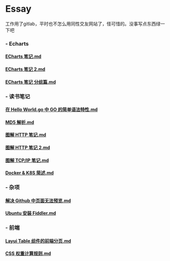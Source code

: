 # Essay
工作用了gitlab，平时也不怎么用同性交友网站了，怪可惜的。没事写点东西绿一下吧

### - Echarts

#### 	[ECharts 笔记.md](https://github.com/dixinL/Essay/blob/master/ECharts%20%E7%AC%94%E8%AE%B0.md)

#### 	[ECharts 笔记 2.md](https://github.com/dixinL/Essay/blob/master/ECharts%20%E7%AC%94%E8%AE%B0%202.md)

#### 	[ECharts 笔记 分组篇.md](https://github.com/dixinL/Essay/blob/master/ECharts%20%E7%AC%94%E8%AE%B0%20%E5%88%86%E7%BB%84%E7%AF%87.md)

### - 读书笔记

#### 	[在 Hello World.go 中 GO 的简单语法特性.md](https://github.com/dixinL/Essay/blob/master/%E5%9C%A8%20Hello%20World.go%20%E4%B8%AD%20GO%20%E7%9A%84%E7%AE%80%E5%8D%95%E8%AF%AD%E6%B3%95%E7%89%B9%E6%80%A7.md)

#### 	[MD5 解析.md](https://github.com/dixinL/Essay/blob/master/MD5%E8%A7%A3%E6%9E%90.md)

#### 	[图解 HTTP 笔记.md](https://github.com/dixinL/Essay/blob/master/%E5%9B%BE%E8%A7%A3HTTP%E7%AC%94%E8%AE%B0.md)

#### 	[图解 HTTP 笔记 2.md](https://github.com/dixinL/Essay/blob/master/%E5%9B%BE%E8%A7%A3HTTP%E7%AC%94%E8%AE%B0%202.md)

#### 	[图解 TCP/IP 笔记.md](https://github.com/dixinL/Essay/blob/master/%E5%9B%BE%E8%A7%A3%20TCPIP%20%E7%AC%94%E8%AE%B0.md)

#### 	[Docker & K8S 简述.md](https://github.com/dixinL/Essay/blob/master/Docker%26K8S%E7%AE%80%E8%BF%B0.md)

### - 杂项

#### 	[解决 Github 中页面无法预览.md](https://github.com/dixinL/Essay/blob/master/%E8%A7%A3%E5%86%B3%20Github%20%E4%B8%AD%E9%A1%B5%E9%9D%A2%E6%97%A0%E6%B3%95%E9%A2%84%E8%A7%88.md)

#### 	[Ubuntu 安装 Fiddler.md](https://github.com/dixinL/Essay/blob/master/Ubuntu%20%E5%AE%89%E8%A3%85%20Fiddler.md)

### - 前端

####  [Layui Table 组件的前端分页.md](https://github.com/dixinL/Essay/blob/master/Layui%20Table%20%E7%BB%84%E4%BB%B6%E7%9A%84%E5%89%8D%E7%AB%AF%E5%88%86%E9%A1%B5.md)

####  [CSS 权重计算规则.md](https://github.com/dixinL/Essay/blob/master/CSS%E6%9D%83%E9%87%8D%E8%AE%A1%E7%AE%97%E8%A7%84%E5%88%99.md)
